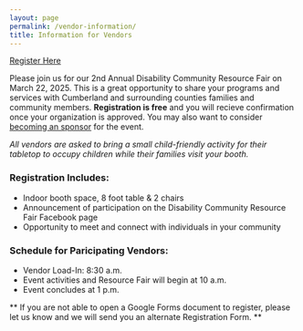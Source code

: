 ```yaml
---
layout: page
permalink: /vendor-information/
title: Information for Vendors
---
```

<div class="vendor-buttons btn-toolbar justify-content-center my-3">
  <a href="https://forms.gle/uH2QFZQwvccxvC2r8" class="btn btn-secondary">Register Here</a>
</div>

 Please join us for our 2nd Annual Disability Community Resource Fair on March 22, 2025. This is a great opportunity to share your programs and services with Cumberland and surrounding counties families and community members. <b>Registration is free</b> and you will recieve confirmation once your organization is approved. You may also want to consider [becoming an sponsor](/sponsor-information) for the event.

 <p><em>All vendors are asked to bring a small child-friendly activity for their tabletop to occupy children while their families visit your booth. </em></p>

### Registration Includes:
- Indoor booth space, 8 foot table & 2 chairs  
- Announcement of participation on the Disability Community Resource Fair Facebook page
- Opportunity to meet and connect with individuals in your community

### Schedule for Paricipating Vendors:
- Vendor Load-In: 8:30 a.m.
- Event activities and Resource Fair will begin at 10 a.m.
- Event concludes at 1 p.m.

\*\* If you are not able to open a Google Forms document to register, please let us know and we will send you an alternate Registration Form. \*\*
